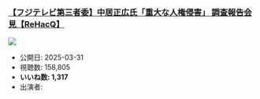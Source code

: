 ### [【フジテレビ第三者委】中居正広氏「重大な人権侵害」 調査報告会見【ReHacQ】](https://www.youtube.com/watch?v=AcVANuV4lzc)
[![](https://img.youtube.com/vi/AcVANuV4lzc/sddefault.jpg)](https://www.youtube.com/watch?v=AcVANuV4lzc)
-   公開日: 2025-03-31
-   視聴数: 158,805
-   **いいね数: 1,317**
-   出演者: 
